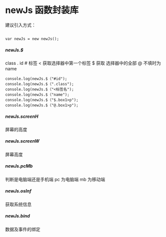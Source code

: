 # newJs 函数封装库
建议引入方式：

```

var newJs = new newJs();
```

##### newJs.$

class .   id # 标签 < 获取选择器中第一个标签 $ 获取 选择器中的全部 @   不填时为name

```
console.log(newJs.$（"#id");
console.log(newJs.$（".class");
console.log(newJs.$（"<标签名");
console.log(newJs.$（"name");
console.log(newJs.$（"$.box1>p");
console.log(newJs.$（"@.box1>p");
```

##### newJs.screenH

屏幕的高度

##### newJs.screenW

屏幕高度

##### newJs.pcMb

判断是电脑端还是手机端   pc 为电脑端 mb 为移动端

##### newJs.osInf

获取系统信息

##### newJs.bind

数据及事件的绑定

